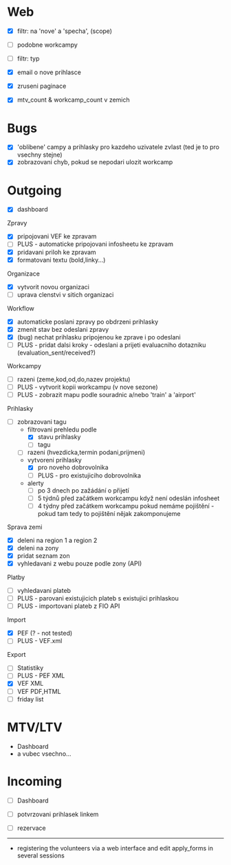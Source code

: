 # Web
 - [x] filtr: na 'nove' a 'specha', (scope)
 - [ ] podobne workcampy
 - [ ] filtr: typ
 - [x] email o nove prihlasce
 - [x] zruseni paginace
 - [x] mtv_count & workcamp_count v zemich


# Bugs
- [x] 'oblibene' campy a prihlasky pro kazdeho uzivatele zvlast (ted je to pro vsechny stejne)
- [x] zobrazovani chyb, pokud se nepodari ulozit workcamp

# Outgoing
 - [x] dashboard

Zpravy
  - [x] pripojovani VEF ke zpravam
  - [ ] PLUS - automaticke pripojovani infosheetu ke zpravam
  - [x] pridavani priloh ke zpravam
  - [x] formatovani textu (bold,linky...)

Organizace
  - [x] vytvorit novou organizaci
  - [ ] uprava clenstvi v sitich organizaci

Workflow
  - [x] automaticke poslani zpravy po obdrzeni prihlasky 
  - [x] zmenit stav bez odeslani zpravy
  - [x] (bug) nechat prihlasku pripojenou ke zprave i po odeslani
  - [ ] PLUS - pridat dalsi kroky - odeslani a prijeti evaluacniho dotazniku (evaluation_sent/received?)

Workcampy
  - [ ] razeni (zeme,kod,od,do,nazev projektu)
  - [ ] PLUS - vytvorit kopii workcampu (v nove sezone)
  - [ ] PLUS - zobrazit mapu podle souradnic a/nebo 'train' a 'airport'

Prihlasky
- [ ] zobrazovani tagu
  - filtrovani prehledu podle
    - [x] stavu prihlasky
    - [ ] tagu
  - [ ] razeni (hvezdicka,termin podani,prijmeni)
  - vytvoreni prihlasky
    - [x] pro noveho dobrovolnika
    - [ ] PLUS - pro existujiciho dobrovolnika
  - alerty
    - [ ] po 3 dnech po zažádání o přijetí
    - [ ] 5 týdnů před začátkem workcampu když není odeslán infosheet
    - [ ] 4 týdny před začátkem workcampu pokud nemáme pojištění - pokud tam tedy to pojištění nějak zakomponujeme

Sprava zemi
  - [x] deleni na region 1 a region 2
  - [x] deleni  na zony
  - [x] pridat seznam zon
  - [x] vyhledavani z webu pouze podle zony (API)

Platby
 - [ ] vyhledavani plateb
 - [ ] PLUS - parovani existujicich plateb s existujici prihlaskou
 - [ ] PLUS - importovani plateb z FIO API

Import
  - [x] PEF (? - not tested)
  - [ ] PLUS - VEF.xml

Export
  - [ ] Statistiky
  - [ ] PLUS - PEF XML
  - [x] VEF XML
  - [ ] VEF PDF,HTML
  - [ ] friday list

# MTV/LTV
 - Dashboard
 - a vubec vsechno...

# Incoming
 - [ ] Dashboard
 - [ ] potvrzovani prihlasek linkem
 - [ ] rezervace



------------------------------------------------------------

- registering the volunteers via a web interface and edit apply_forms in several sessions
